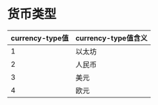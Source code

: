 # 货币类型

| **currency-type值** | **currency-type值含义** |
| :--- | :--- |
| 1 | 以太坊 |
| 2 | 人民币 |
| 3 | 美元  |
| 4 | 欧元  |

